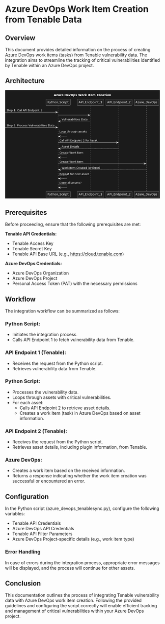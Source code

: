 # Azure DevOps Work Item Creation from Tenable Data

## Overview

This document provides detailed information on the process of creating Azure DevOps work items (tasks) from Tenable vulnerability data. The integration aims to streamline the tracking of critical vulnerabilities identified by Tenable within an Azure DevOps project.

## Architecture

![Architecture](img\architecture.png)

## Prerequisites
Before proceeding, ensure that the following prerequisites are met:

**Tenable API Credentials:**

- Tenable Access Key
- Tenable Secret Key
- Tenable API Base URL (e.g., https://cloud.tenable.com)

**Azure DevOps Credentials:**

- Azure DevOps Organization
- Azure DevOps Project
- Personal Access Token (PAT) with the necessary permissions

## Workflow

The integration workflow can be summarized as follows:

### Python Script:

- Initiates the integration process.
- Calls API Endpoint 1 to fetch vulnerability data from Tenable.

### API Endpoint 1 (Tenable):

- Receives the request from the Python script.
- Retrieves vulnerability data from Tenable.

### Python Script:

- Processes the vulnerability data.
- Loops through assets with critical vulnerabilities.
- For each asset:
    - Calls API Endpoint 2 to retrieve asset details.
    - Creates a work item (task) in Azure DevOps based on asset information.

### API Endpoint 2 (Tenable):

- Receives the request from the Python script.
- Retrieves asset details, including plugin information, from Tenable.

### Azure DevOps:

- Creates a work item based on the received information.
- Returns a response indicating whether the work item creation was successful or encountered an error.


## Configuration

In the Python script (azure_devops_tenablesync.py), configure the following variables:

- Tenable API Credentials
- Azure DevOps API Credentials
- Tenable API Filter Parameters
- Azure DevOps Project-specific details (e.g., work item type)

### Error Handling

In case of errors during the integration process, appropriate error messages will be displayed, and the process will continue for other assets.

## Conclusion

This documentation outlines the process of integrating Tenable vulnerability data with Azure DevOps work item creation. Following the provided guidelines and configuring the script correctly will enable efficient tracking and management of critical vulnerabilities within your Azure DevOps project.